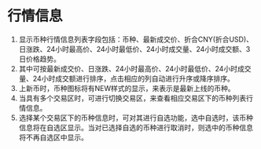 # 行情信息

1. 显示币种行情信息列表字段包括：币种、最新成交价、折合CNY(折合USD)、日涨跌、24小时最高价、24小时最低价、24小时成交量、24小时成交额、3日价格趋势。
2. 其中可按最新成交价、日涨跌、24小时最高价、24小时最低价、24小时成交量、24小时成交额进行排序，点击相应的列自动进行升序或降序排序。
3. 上新币时，币种图标将有NEW样式的显示，来表示是最新上线的币种。
4. 当具有多个交易区时，可进行切换交易区，来查看相应交易区下的币种列表行情信息。
5. 选择某个交易区下的币种信息时，可对其进行自选功能，选中自选时，该币种信息将在自选区显示。当对已选择自选的币种进行取消时，则选中的币种信息将不再自选区中显示。